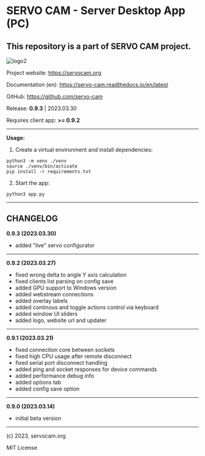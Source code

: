 # SERVO CAM - Server Desktop App (PC)

## This repository is a part of SERVO CAM project.

![logo2](https://user-images.githubusercontent.com/129175238/228258366-c533475f-4e44-4717-a9ee-2ba5df2818e1.png)

Project website: https://servocam.org

Documentation (en): https://servo-cam.readthedocs.io/en/latest

GitHub: https://github.com/servo-cam

Release: **0.9.3** | 2023.03.30

Requires client app: **>= 0.9.2**

------

**Usage:**


1) Create a virtual environment and install dependencies:

```
python3 -m venv ./venv
source ./venv/bin/activate
pip install -r requirements.txt
```

2) Start the app:

```python3 app.py```

------


## CHANGELOG

**0.9.3 (2023.03.30)**

- added "live" servo configurator

----

**0.9.2 (2023.03.27)**

- fixed wrong delta to angle Y axis calculation
- fixed clients list parsing on config save
- added GPU support to Windows version
- added webstream connections
- added overlay labels
- added continous and toggle actions control via keyboard
- added window UI sliders
- added logo, website url and updater

----

**0.9.1 (2023.03.21)**

- fixed connection core between sockets
- fixed high CPU usage after remote disconnect
- fixed serial port disconnect handling
- added ping and socket responses for device commands
- added performance debug info
- added options tab
- added config save option

----

**0.9.0 (2023.03.14)**

- initial beta version

------

(c) 2023, servocam.org

MIT License
